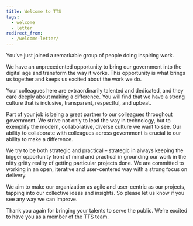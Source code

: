 ```yaml
---
title: Welcome to TTS
tags:
  - welcome
  - letter
redirect_from:
  - /welcome-letter/
---
```


You’ve just joined a remarkable group of people doing inspiring work.

We have an unprecedented opportunity to bring our government into the digital
age and transform the way it works. This opportunity is what brings us together
and keeps us excited about the work we do.

Your colleagues here are extraordinarily talented and dedicated, and they care
deeply about making a difference. You will find that we have a strong culture
that is inclusive, transparent, respectful, and upbeat.

Part of your job is being a great partner to our colleagues throughout
government. We strive not only to lead the way in technology, but to exemplify
the modern, collaborative, diverse culture we want to see. Our ability to
collaborate with colleagues across government is crucial to our ability to make
a difference.

We try to be both strategic and practical – strategic in always keeping the
bigger opportunity front of mind and practical in grounding our work in the
nitty gritty reality of getting particular projects done. We are committed to
working in an open, iterative and user-centered way with a strong focus on
delivery.

We aim to make our organization as agile and user-centric as our projects,
tapping into our collective ideas and insights. So please let us know if you see
any way we can improve.

Thank you again for bringing your talents to serve the public. We’re excited to
have you as a member of the TTS team.
